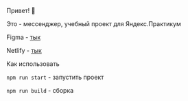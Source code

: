 Привет! 👋

Это - мессенджер, учебный проект для Яндекс.Практикум

Figma - <a href="https://www.figma.com/file/shr6lbRj5xdVHAyIx6tMRg/Messenger?node-id=0%3A1&t=TVk1sBiODIb9eRkr-1">тык</a>

Netlify - <a href="https://delightful-scone-ca3903.netlify.app">тык</a>

Как использовать 

`npm run start` - запустить проект

`npm run build` - сборка